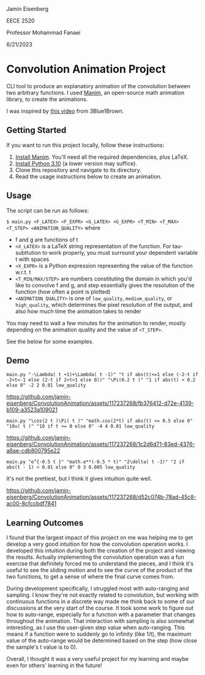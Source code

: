 Jamin Eisenberg

EECE 2520

Professor Mohammad Fanaei

6/21/2023

# Convolution Animation Project

CLI tool to produce an explanatory animation of the convolution between two arbitrary functions. I
used [Manim](https://www.manim.community/), an open-source math animation library, to create the animations.

I was inspired by [this video](https://www.youtube.com/watch?v=KuXjwB4LzSA) from 3Blue1Brown.

## Getting Started

If you want to run this project locally, follow these instructions:

1. [Install Manim](https://docs.manim.community/en/stable/installation.html#local-installation). You'll need all the
   required dependencies, plus LaTeX.
2. [Install Python 3.10](https://www.python.org/downloads/) (a lower version may suffice).
3. Clone this repository and navigate to its directory.
4. Read the usage instructions below to create an animation.

## Usage

The script can be run as follows:

```$ main.py <F_LATEX> <F_EXPR> <G_LATEX> <G_EXPR> <T_MIN> <T_MAX> <T_STEP> <ANIMATION_QUALITY>```
where

- f and g are functions of t
- `<X_LATEX>` is a LaTeX string representation of the function. For tau-subttution to work properly, you must surround
  your dependent variable t with spaces
- `<X_EXPR>` is a Python expression representing the value of the function w.r.t. t
- `<T_MIN/MAX/STEP>` are numbers constituting the domain in which you'd like to convolve f and g, and step essentially
  gives the resolution of the function (how often a point is plotted)
- `<ANIMATION_QUALITY>` is one of `low_quality`, `medium_quality`, or `high_quality`, which determines the pixel
  resolution of the output, and also how much time the animation takes to render

You may need to wait a few minutes for the animation to render, mostly depending on the animation quality and the value
of `<T_STEP>`.

See the below for some examples.

## Demo

`main.py "-\Lambda( t +1)+\Lambda( t -1)" "t if abs(t)<=1 else (-2-t if -2<t<-1 else (2-t if 2>t>1 else 0))" "\Pi(0.2 t )" "1 if abs(t) < 0.2 else 0" -2 2 0.01 low_quality`

https://github.com/jamin-eisenberg/ConvolutionAnimation/assets/117237268/fb376412-d72e-4139-b109-a3523a109021

`main.py "\cos(2 t )\Pi( t )" "math.cos(2*t) if abs(t) <= 0.5 else 0" "10u( t )" "10 if t >= 0 else 0" -4 4 0.01 low_quality`

https://github.com/jamin-eisenberg/ConvolutionAnimation/assets/117237268/1c2d6d71-83ed-4376-a8ae-cdb800795e22

`main.py "e^{-0.5 t }" "math.e**(-0.5 * t)" "2\delta( t -1)" "2 if abs(t - 1) < 0.01 else 0" 0 3 0.005 low_quality`

It's not the prettiest, but I think it gives intuition quite well.

https://github.com/jamin-eisenberg/ConvolutionAnimation/assets/117237268/d52c074b-78ad-45c8-ac00-8cfccbdf7841

## Learning Outcomes

I found that the largest impact of this project on me was helping me to get develop a very good intuition for how the
convolution operation works. I developed this intuition during both the creation of the project and viewing the results.
Actually implementing the convolution operation was a fun exercise that definitely forced me to understand the pieces,
and I think it's useful to see the sliding motion and to see the curve of the product of the two functions, to get a
sense of where the final curve comes from.

During development specifically, I struggled most with auto-ranging and sampling. I know they're not exactly related to
convolution, but working with continuous functions in a discrete way made me think back to some of our discussions at
the very start of the course. It took some work to figure out how to auto-range, especially for a function with a
parameter that changes throughout the animation. That interaction with sampling is also somewhat interesting, as I use
the user-given step value when auto-ranging. This means if a function were to suddenly go to infinity (like 1/t), the
maximum value of the auto-range would be determined based on the step (how close the sample's t value is to 0).

Overall, I thought it was a very useful project for my learning and maybe even for others' learning in the future!